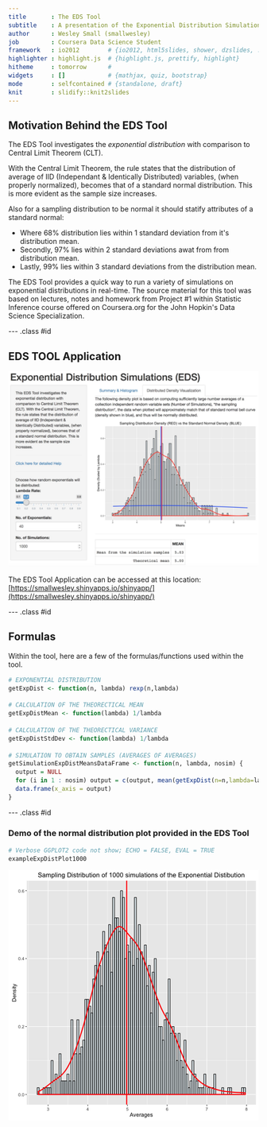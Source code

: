 ```yaml
---
title       : The EDS Tool
subtitle    : A presentation of the Exponential Distribution Simulation Tool as part of the Coursera Data Products final project.
author      : Wesley Small (smallwesley)
job         : Coursera Data Science Student
framework   : io2012        # {io2012, html5slides, shower, dzslides, ...}
highlighter : highlight.js  # {highlight.js, prettify, highlight}
hitheme     : tomorrow      # 
widgets     : []            # {mathjax, quiz, bootstrap}
mode        : selfcontained # {standalone, draft}
knit        : slidify::knit2slides
---
```


## Motivation Behind the EDS Tool

The EDS Tool investigates the *exponential distribution* with comparison to Central Limit Theorem (CLT). 

With the Central Limit Theorem, the rule states that the distribution of average of IID (Independant & Identically Distributed) variables, (when properly normalized), becomes that of a standard normal distribution.  This is more evident as the sample size increases.

Also for a sampling distribution to be normal it should statify attributes of a standard normal:

* Where 68% distribution lies within 1 standard deviation from it's distribution mean.
* Secondly, 97% lies within 2 standard deviations awat from from distribution mean.
* Lastly, 99% lies within 3 standard deviations from the distribution mean.

The EDS Tool provides a quick way to run a variety of simulations on exponential distributions in real-time.  The source material for this tool was based on lectures, notes and homework from Project #1 within Statistic Inference course offered on Coursera.org for the John Hopkin's Data Science Specialization.

--- .class #id 

## EDS TOOL Application

![EDSTOOL](./assets/img/edstool.jpg)

The EDS Tool Application can be accessed at this location: 
[https://smallwesley.shinyapps.io/shinyapp/](https://smallwesley.shinyapps.io/shinyapp/)

--- .class #id 
## Formulas

Within the tool, here are a few of the formulas/functions used within the tool.


```r
# EXPONENTIAL DISTRIBUTION
getExpDist <- function(n, lambda) rexp(n,lambda)

# CALCULATION OF THE THEORECTICAL MEAN
getExpDistMean <- function(lambda) 1/lambda

# CALCULATION OF THE THEORECTICAL VARIANCE
getExpDistStdDev <- function(lambda) 1/lambda

# SIMULATION TO OBTAIN SAMPLES (AVERAGES OF AVERAGES)
getSimulationExpDistMeansDataFrame <- function(n, lambda, nosim) {
  output = NULL
  for (i in 1 : nosim) output = c(output, mean(getExpDist(n=n,lambda=lambda)))
  data.frame(x_axis = output)
}
```

--- .class #id

### Demo of the normal distribution plot provided in the EDS Tool




```r
# Verbose GGPLOT2 code not show; ECHO = FALSE, EVAL = TRUE
exampleExpDistPlot1000
```

![plot of chunk unnamed-chunk-3](assets/fig/unnamed-chunk-3-1.png)
